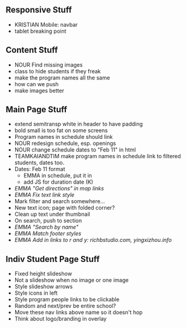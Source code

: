 ## Responsive Stuff
* KRISTIAN Mobile: navbar
* tablet breaking point

## Content Stuff
* NOUR Find missing images 
* class to hide students if they freak
* make the program names all the same
* how can we push
* make images better

## Main Page Stuff
* extend semitransp white in header to have padding
* bold small is too fat on some screens
* Program names in schedule should link
* NOUR redesign schedule, esp. openings
* NOUR change schedule dates to "Feb 11" in html
* TEAMKAIANDTIM make program names in schedule link to filtered students, dates too.
* Dates: Feb 11 format
  * EMMA in schedule, put it in
  * add JS for duration date (K)
* _EMMA "Get directions" in map links_
* _EMMA Fix text link style_
* Mark filter and search somewhere...
* New text icon; page with folded corner?
* Clean up text under thumbnail
* On search, push to section
* _EMMA "Search by name"_
* _EMMA Match footer styles_
* _EMMA Add in links to r and y: richbstudio.com, yingxizhou.info_

## Indiv Student Page Stuff
* Fixed height slideshow
* Not a slideshow when no image or one image
* Style slideshow arrows
* Style icons in left
* Style program people links to be clickable
* Random and next/prev be entire school?
* Move these nav links above name so it doesn't hop
* Think about logo/branding in overlay
